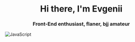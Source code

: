 <h1 align="center">Hi there, I'm Evgenii</h1>
<h3 align="center">Front-End enthusiast, flaner, bjj amateur </h3>


![JavaScript](https://img.shields.io/badge/javascript-%23323330.svg?style=for-the-badge&logo=javascript&logoColor=%23F7DF1E)

<!--
**evglbnv/evglbnv** is a ✨ _special_ ✨ repository because its `README.md` (this file) appears on your GitHub profile.

Here are some ideas to get you started:

- 🔭 I’m currently working on ...
- 🌱 I’m currently learning ...
- 👯 I’m looking to collaborate on ...
- 🤔 I’m looking for help with ...
- 💬 Ask me about ...
- 📫 How to reach me: ...
- 😄 Pronouns: ...
- ⚡ Fun fact: ...
-->

